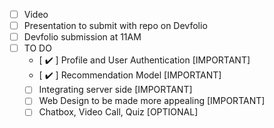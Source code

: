 - [ ] Video
- [ ] Presentation to submit with repo on Devfolio
- [ ] Devfolio submission at 11AM 
- [ ] TO DO
    - [ :heavy_check_mark: ] Profile and User Authentication [IMPORTANT]
    - [ :heavy_check_mark: ] Recommendation Model [IMPORTANT]
    - [ ] Integrating server side [IMPORTANT]
    - [ ] Web Design to be made more appealing [IMPORTANT]
    - [ ] Chatbox, Video Call, Quiz [OPTIONAL]
